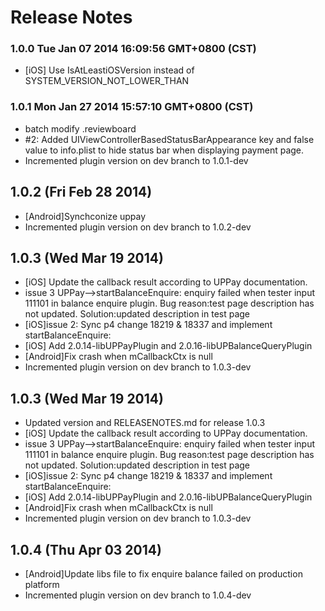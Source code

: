 <!--
#
# Copyright 2012-2013, Polyvi Inc. (http://polyvi.github.io/openxface)
# This program is distributed under the terms of the GNU General Public License.
# 
# This file is part of xFace.
# 
# xFace is free software: you can redistribute it and/or modify
# it under the terms of the GNU General Public License as published by
# the Free Software Foundation, either version 3 of the License, or
# (at your option) any later version.
# 
# xFace is distributed in the hope that it will be useful,
# but WITHOUT ANY WARRANTY; without even the implied warranty of
# MERCHANTABILITY or FITNESS FOR A PARTICULAR PURPOSE.  See the
# GNU General Public License for more details.
# 
# You should have received a copy of the GNU General Public License
# along with xFace.  If not, see <http://www.gnu.org/licenses/>.
#
-->

# Release Notes
### 1.0.0 Tue Jan 07 2014 16:09:56 GMT+0800 (CST)
 *  [iOS] Use IsAtLeastiOSVersion instead of SYSTEM_VERSION_NOT_LOWER_THAN
### 1.0.1 Mon Jan 27 2014 15:57:10 GMT+0800 (CST)
 *  batch modify .reviewboard
 *  #2: Added UIViewControllerBasedStatusBarAppearance key and false value to info.plist to hide status bar when displaying payment page.
 *  Incremented plugin version on dev branch to 1.0.1-dev

## 1.0.2 (Fri Feb 28 2014)


 *  [Android]Synchconize uppay
 *  Incremented plugin version on dev branch to 1.0.2-dev


## 1.0.3 (Wed Mar 19 2014)


 *  [iOS] Update the callback result according to UPPay documentation.
 *  issue 3 UPPay-->startBalanceEnquire: enquiry failed when tester input 111101 in balance enquire plugin. Bug reason:test page description has not updated. Solution:updated description in test page
 *  [iOS]issue 2: Sync p4 change 18219 & 18337 and implement startBalanceEnquire:
 *  [iOS] Add 2.0.14-libUPPayPlugin and 2.0.16-libUPBalanceQueryPlugin
 *  [Android]Fix crash when mCallbackCtx is null
 *  Incremented plugin version on dev branch to 1.0.3-dev


## 1.0.3 (Wed Mar 19 2014)


 *  Updated version and RELEASENOTES.md for release 1.0.3
 *  [iOS] Update the callback result according to UPPay documentation.
 *  issue 3 UPPay-->startBalanceEnquire: enquiry failed when tester input 111101 in balance enquire plugin. Bug reason:test page description has not updated. Solution:updated description in test page
 *  [iOS]issue 2: Sync p4 change 18219 & 18337 and implement startBalanceEnquire:
 *  [iOS] Add 2.0.14-libUPPayPlugin and 2.0.16-libUPBalanceQueryPlugin
 *  [Android]Fix crash when mCallbackCtx is null
 *  Incremented plugin version on dev branch to 1.0.3-dev


## 1.0.4 (Thu Apr 03 2014)


 *  [Android]Update libs file to fix enquire balance failed on production platform
 *  Incremented plugin version on dev branch to 1.0.4-dev
